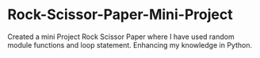# Rock-Scissor-Paper-Mini-Project
Created a mini Project Rock Scissor Paper where I have used random module functions and loop statement.
Enhancing my knowledge in Python.
